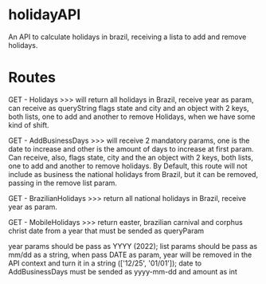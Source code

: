 # holidayAPI
An API to calculate holidays in brazil, receiving a lista to add and remove holidays.


# Routes
GET - Holidays >>> will return all holidays in Brazil, receive year as param, can receive as queryString flags state and city and an object with 2 keys, both lists, one to add
    and another to remove Holidays, when we have some kind of shift.

GET - AddBusinessDays >>> will receive 2 mandatory params, one is the date to increase and other is the amount of days to increase at first param. Can receive, also, flags
    state, city and the an object with 2 keys, both lists, one to add and another to remove holidays. By Default, this route will not include as business the national holidays
    from Brazil, but it can be removed, passing in the remove list param.

GET - BrazilianHolidays >>> return all national holidays in Brazil, receive year as param.

GET - MobileHolidays >>> return easter, brazilian carnival and corphus christ date from a year that must be sended as queryParam

year params should be pass as YYYY (2022);
list params should be pass as mm/dd as a string, when pass DATE as param, year will be removed in the API context and turn it in a string (['12/25', '01/01']);
date to AddBusinessDays must be sended as yyyy-mm-dd and amount as int
 